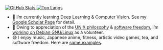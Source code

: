 <!-- ### About Me -->

<a href="https://github.com/cdluminate">
  <img align="center" alt="GitHub Stats" src="https://github-readme-stats.vercel.app/api?username=cdluminate&show_icons=true&include_all_commits=true" />
</a>
<a href="https://github.com/cdluminate">
  <img align="center" alt="Top Langs" src="https://github-readme-stats.vercel.app/api/top-langs/?username=cdluminate&layout=compact" />
</a>

<p></p>

- 🌱 I’m currently learning [Deep Learning](https://en.wikipedia.org/wiki/Deep_learning) & [Computer Vision](https://en.wikipedia.org/wiki/Computer_vision). See [my Google Scholar Page](https://scholar.google.com/citations?user=BVIO95UAAAAJ) for detail.
- 🔭 Owing to appreciation of the [UNIX philosophy](http://catb.org/%7Eesr/writings/taoup/) & [software freedom](https://www.gnu.org/philosophy/free-sw.en.html), I’m [working on Debian GNU/Linux](https://qa.debian.org/developer.php?login=lumin) as a volunteer.
- 😄 I enjoy music, Japanese anime, fitness, artistic video games, tea, and software freedom. Here are [some examples](./likes.md).

<!--

[![Github Activity Graph](https://activity-graph.herokuapp.com/graph?username=cdluminate&bg_color=ffffff0a&color=3080ed&line=5094f0&point=4d72f2&hide_border=true)](https://github.com/ashutosh00710/github-readme-activity-graph)
-->

<!--
**cdluminate/cdluminate** is a ✨ _special_ ✨ repository because its `README.md` (this file) appears on your GitHub profile.

Here are some ideas to get you started:

- 🔭 I’m currently working on ...
- 🌱 I’m currently learning ...
- 👯 I’m looking to collaborate on ...
- 🤔 I’m looking for help with ...
- 💬 Ask me about ...
- 📫 How to reach me: ...
- 😄 Pronouns: ...
- ⚡ Fun fact: ...
-->
